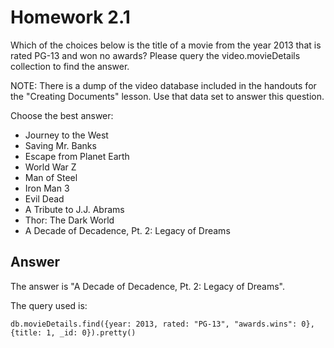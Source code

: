 # Homework 2.1

Which of the choices below is the title of a movie from the year 2013 that is rated PG-13 and won no awards? Please query the video.movieDetails collection to find the answer.

NOTE: There is a dump of the video database included in the handouts for the "Creating Documents" lesson. Use that data set to answer this question.

Choose the best answer:

- Journey to the West
- Saving Mr. Banks
- Escape from Planet Earth
- World War Z
- Man of Steel
- Iron Man 3
- Evil Dead
- A Tribute to J.J. Abrams
- Thor: The Dark World
- A Decade of Decadence, Pt. 2: Legacy of Dreams

## Answer

The answer is "A Decade of Decadence, Pt. 2: Legacy of Dreams".

The query used is:

    db.movieDetails.find({year: 2013, rated: "PG-13", "awards.wins": 0}, {title: 1, _id: 0}).pretty()

